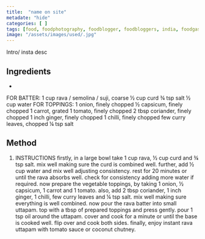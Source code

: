 ```yaml
---
title:  "name on site"
metadate: "hide"
categories: [ ]
tags: [food, foodphotography, foodblogger, foodbloggers, india, foodgasm, indianfood, love, foodcoma, foodporn,indiancooking, indianrecipe, foodlovers, indianfood, indianfoodbloggers, foodiesofinstagram, foodlove, indian, indiancouple, eatlocal, eathealthy, eatwell, desifood, trending, tasty, taste, yummyinmytummy, foodie, instafood, instafoodie, foodstagram, instagood, passionatepaprika, foodblog, easy, indian, recipe, mothersrecipe, cooking, easycooking, easyrecipe, simple, simplefood ]
image: "/assets/images/used/.jpg"
---
```


Intro/ insta desc 

## Ingredients

- 
FOR BATTER:
1 cup rava / semolina / suji, coarse
½ cup curd
¾ tsp salt
½  cup water
FOR TOPPINGS:
1 onion, finely chopped
½ capsicum, finely chopped
1 carrot, grated
1 tomato, finely chopped
2 tbsp coriander, finely chopped
1 inch ginger, finely chopped
1 chilli, finely chopped
few curry leaves, chopped
¼ tsp salt
## Method

1. INSTRUCTIONS
firstly, in a large bowl take 1 cup rava, ½ cup curd and ¾ tsp salt.
mix well making sure the curd is combined well.
further, add ½ cup water and mix well adjusting consistency.
rest for 20 minutes or until the rava absorbs well.
check for consistency adding more water if required.
now prepare the vegetable toppings, by taking 1 onion, ½ capsicum, 1 carrot and 1 tomato.
also, add 2 tbsp coriander, 1 inch ginger, 1 chilli, few curry leaves and ¼ tsp salt.
mix well making sure everything is well combined.
now pour the rava batter into small uttapam.
top with a tbsp of prepared toppings and press gently.
pour 1 tsp oil around the uttapam.
cover and cook for a minute or until the base is cooked well.
flip over and cook both sides.
finally, enjoy instant rava uttapam with tomato sauce or coconut chutney.


